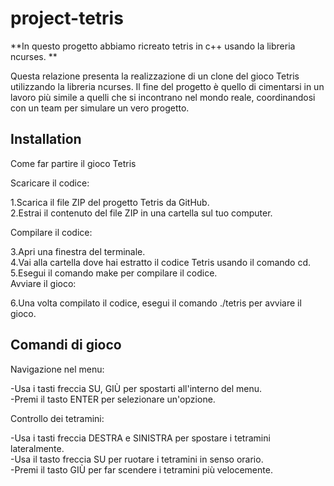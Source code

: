 # project-tetris

**In questo progetto abbiamo ricreato tetris in c++ usando la libreria ncurses. **

Questa relazione presenta la realizzazione di un clone del gioco Tetris utilizzando la libreria ncurses. Il fine del progetto è quello di cimentarsi in un lavoro più simile a quelli che si incontrano nel mondo reale, coordinandosi con un team per simulare un vero progetto.

## Installation

Come far partire il gioco Tetris

Scaricare il codice:

1.Scarica il file ZIP del progetto Tetris da GitHub.                                                  
2.Estrai il contenuto del file ZIP in una cartella sul tuo computer.                                        

Compilare il codice:

3.Apri una finestra del terminale.                                                      
4.Vai alla cartella dove hai estratto il codice Tetris usando il comando cd.                                       
5.Esegui il comando make per compilare il codice.                                                    
Avviare il gioco:

6.Una volta compilato il codice, esegui il comando ./tetris per avviare il gioco.
## Comandi di gioco
Navigazione nel menu:

-Usa i tasti freccia SU, GIÙ per spostarti all'interno del menu.                                                                         
-Premi il tasto ENTER per selezionare un'opzione.

Controllo dei tetramini:

-Usa i tasti freccia DESTRA e SINISTRA per spostare i tetramini lateralmente.                                                 
-Usa il tasto freccia SU per ruotare i tetramini in senso orario.                                                                        
-Premi il tasto GIÙ per far scendere i tetramini più velocemente.                                                                 
